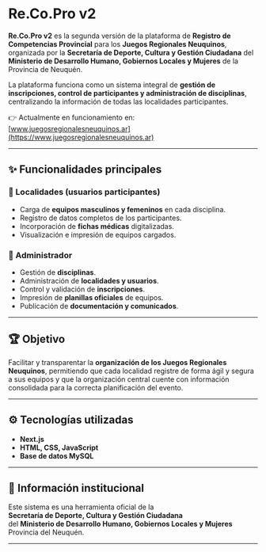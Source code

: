 # Re.Co.Pro v2

**Re.Co.Pro v2** es la segunda versión de la plataforma de **Registro de Competencias Provincial** para los **Juegos Regionales Neuquinos**, organizada por la **Secretaría de Deporte, Cultura y Gestión Ciudadana** del **Ministerio de Desarrollo Humano, Gobiernos Locales y Mujeres** de la Provincia de Neuquén.

La plataforma funciona como un sistema integral de **gestión de inscripciones, control de participantes y administración de disciplinas**, centralizando la información de todas las localidades participantes.  

👉 Actualmente en funcionamiento en: [www.juegosregionalesneuquinos.ar](https://www.juegosregionalesneuquinos.ar)

---

## ✨ Funcionalidades principales

### 🔹 Localidades (usuarios participantes)
- Carga de **equipos masculinos y femeninos** en cada disciplina.
- Registro de datos completos de los participantes.
- Incorporación de **fichas médicas** digitalizadas.
- Visualización e impresión de equipos cargados.

### 🔹 Administrador
- Gestión de **disciplinas**.
- Administración de **localidades y usuarios**.
- Control y validación de **inscripciones**.
- Impresión de **planillas oficiales** de equipos.
- Publicación de **documentación y comunicados**.

---

## 🏆 Objetivo
Facilitar y transparentar la **organización de los Juegos Regionales Neuquinos**, permitiendo que cada localidad registre de forma ágil y segura a sus equipos y que la organización central cuente con información consolidada para la correcta planificación del evento.

---

## ⚙️ Tecnologías utilizadas
- **Next.js**  
- **HTML, CSS, JavaScript**  
- **Base de datos MySQL**  

---

## 📌 Información institucional
Este sistema es una herramienta oficial de la  
**Secretaría de Deporte, Cultura y Gestión Ciudadana**  
del **Ministerio de Desarrollo Humano, Gobiernos Locales y Mujeres**  
Provincia del Neuquén.

---
